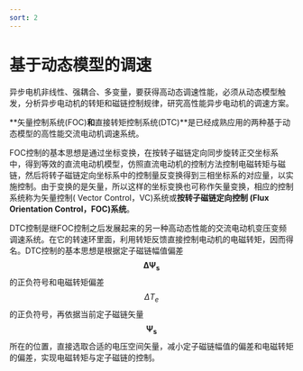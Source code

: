 ```yaml
---
sort: 2
---
```

# 基于动态模型的调速

异步电机非线性、强耦合、多变量，要获得高动态调速性能，必须从动态模型触发，分析异步电动机的转矩和磁链控制规律，研究高性能异步电动机的调速方案。

**矢量控制系统(FOC)**和**直接转矩控制系统(DTC)**是已经成熟应用的两种基于动态模型的高性能交流电动机调速系统。

FOC控制的基本思想是通过坐标变换，在按转子磁链定向同步旋转正交坐标系中，得到等效的直流电动机模型，仿照直流电动机的控制方法控制电磁转矩与磁链，然后将转子磁链定向坐标系中的控制量反变换得到三相坐标系的对应量，以实施控制。由于变换的是矢量，所以这样的坐标变换也可称作矢量变换，相应的控制系统称为矢量控制( Vector Control，VC)系统或**按转子磁链定向控制 (Flux Orientation Control，FOC)系统**。


DTC控制是继FOC控制之后发展起来的另一种高动态性能的交流电动机变压变频调速系统。在它的转速环里面，利用转矩反馈直接控制电动机的电磁转矩，因而得名。DTC控制的基本思想是根据定子磁链幅值偏差$$ \mathbf{\Delta \Psi_s} $$的正负符号和电磁转矩偏差$$ \Delta T_e $$的正负符号，再依据当前定子磁链矢量$$ \mathbf{\Psi_s} $$所在的位置，直接选取合适的电压空间矢量，减小定子磁链幅值的偏差和电磁转矩的偏差，实现电磁转矩与定子磁链的控制。


